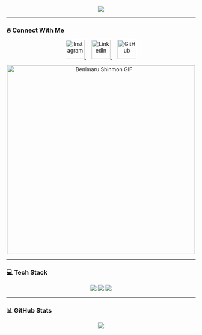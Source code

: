 <p align="center">
  <img src="https://capsule-render.vercel.app/api?type=blur&height=300&color=gradient&text=Hey!!&section=header&reversal=true&animation=twinkling&fontSize=70&fontAlignY=80"/>
</p>

---

### 🔥 Connect With Me
<p align="center">
  <!-- Instagram -->
  <a href="https://www.instagram.com/kathirrrrrr0_0/" target="_blank">
    <img height="50" src="https://upload.wikimedia.org/wikipedia/commons/a/a5/Instagram_icon.png" alt="Instagram"/>
  </a>
  
  <!-- LinkedIn -->
  <a href="https://www.linkedin.com/in/kathir-s-4b5931292/" target="_blank" style="margin: 0 15px;">
    <img height="50" src="https://upload.wikimedia.org/wikipedia/commons/c/ca/LinkedIn_logo_initials.png" alt="LinkedIn"/>
  </a>
  
  <!-- GitHub -->
  <a href="https://github.com/Kathir0-0" target="_blank">
    <img height="50" src="https://icon-library.com/images/github-icon-white/github-icon-white-6.jpg" alt="GitHub"/>
  </a>
</p>

<p align="center">
  <!-- Your Working Benimaru GIF -->
  <img src="https://media1.tenor.com/m/BfruARZnPNQAAAAC/benimaru-shinmon.gif" width="500" alt="Benimaru Shinmon GIF"/>
</p>

---

### 💻 Tech Stack
<p align="center">
  <img src="https://img.shields.io/badge/Python-3776AB?style=for-the-badge&logo=python&logoColor=white"/>
  <img src="https://img.shields.io/badge/JavaScript-F7DF1E?style=for-the-badge&logo=javascript&logoColor=black"/>
  <img src="https://img.shields.io/badge/React-20232A?style=for-the-badge&logo=react&logoColor=61DAFB"/>
</p>

---

### 📊 GitHub Stats
<p align="center">
  <img src="https://github-readme-stats.vercel.app/api?username=Kathir0-0&show_icons=true&theme=radical"/>
</p>
